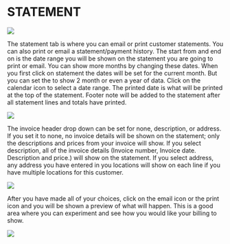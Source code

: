 # STATEMENT

![](https://cdn.realsgii2.dev/wise-software-docs/image_32.4ed18657.png)

The statement tab is where you can email or print customer statements. You can also print or email a statement/payment history. The start from and end on is the date range you will be shown on the statement you are going to print or email. You can show more months by changing these dates. When you first click on statement the dates will be set for the current month. But you can set the to show 2 month or even a year of data. Click on the calendar icon to select a date range. The printed date is what will be printed at the top of the statement. Footer note will be added to the statement after all statement lines and totals have printed.

![](https://cdn.realsgii2.dev/wise-software-docs/image_33.f6ab9c1e.png)

The invoice header drop down can be set for none, description, or address. If you set it to none, no invoice details will be shown on the statement; only the descriptions and prices from your invoice will show. If you select description, all of the invoice details (Invoice number, Invoice date. Description and price.) will show on the statement. If you select address, any address you have entered in you locations will show on each line if you have multiple locations for this customer.

![](https://cdn.realsgii2.dev/wise-software-docs/image_34.49f04b2b.png)

After you have made all of your choices, click on the email icon or the print icon and you will be shown a preview of what will happen. This is a good area where you can experiment and see how you would like your billing to show.

![](https://cdn.realsgii2.dev/wise-software-docs/image_35.abcdbeaa.png)
